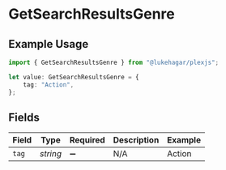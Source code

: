 # GetSearchResultsGenre

## Example Usage

```typescript
import { GetSearchResultsGenre } from "@lukehagar/plexjs";

let value: GetSearchResultsGenre = {
    tag: "Action",
};
```

## Fields

| Field              | Type               | Required           | Description        | Example            |
| ------------------ | ------------------ | ------------------ | ------------------ | ------------------ |
| `tag`              | *string*           | :heavy_minus_sign: | N/A                | Action             |